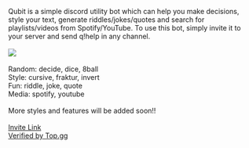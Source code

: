 Qubit is a simple discord utility bot which can help you make decisions, style your text, generate riddles/jokes/quotes and search for playlists/videos from Spotify/YouTube. To use this bot, simply invite it to your server and send q!help in any channel.</br></br>
![](https://cdn.discordapp.com/attachments/727146283097260084/853142328864931870/ezgif.com-gif-maker15.gif)</br></br>
Random: decide, dice, 8ball</br>
Style: cursive, fraktur, invert</br>
Fun: riddle, joke, quote</br>
Media: spotify, youtube</br></br>
More styles and features will be added soon!!</br></br>
 [Invite Link](https://discord.com/oauth2/authorize?client_id=826031374766440459&permissions=8&scope=bot)</br>
 [Verified by Top.gg](https://top.gg/bot/826031374766440459)
